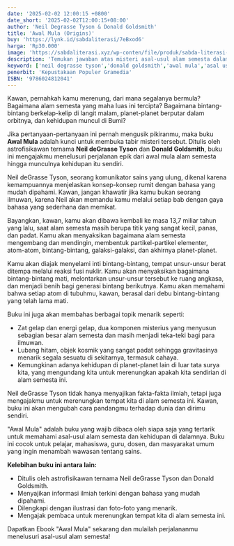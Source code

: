 ```yaml
---
date: '2025-02-02 12:00:15 +0800'
date_short: '2025-02-02T12:00:15+08:00'
author: 'Neil Degrasse Tyson & Donald Goldsmith'
title: 'Awal Mula (Origins)'
buy: 'https://lynk.id/sabdaliterasi/7eBxod6'
harga: 'Rp30.000'
image: 'https://sabdaliterasi.xyz/wp-conten/file/produk/sabda-literasi-awal-mula-origins.jpg'
description: 'Temukan jawaban atas misteri asal-usul alam semesta dalam ebook Awal Mula karya Neil deGrasse Tyson dan Donald Goldsmith. Ebook ini membahas perjalanan epik dari awal mula alam semesta hingga munculnya kehidupan di Bumi.'
keyword: ['neil degrasse tyson','donald goldsmith','awal mula','asal usul alam semesta','kosmologi','astrofisika','ebook']
penerbit: 'Kepustakaan Populer Gramedia'
ISBN: '9786024812041'
---
```

<p>Kawan, pernahkah kamu merenung, dari mana segalanya bermula? Bagaimana alam semesta yang maha luas ini tercipta? Bagaimana bintang-bintang berkelap-kelip di langit malam, planet-planet berputar dalam orbitnya, dan kehidupan muncul di Bumi?</p><p>Jika pertanyaan-pertanyaan ini pernah mengusik pikiranmu, maka buku <strong>Awal Mula</strong> adalah kunci untuk membuka tabir misteri tersebut. Ditulis oleh astrofisikawan ternama <strong>Neil deGrasse Tyson</strong> dan <strong>Donald Goldsmith</strong>, buku ini mengajakmu menelusuri perjalanan epik dari awal mula alam semesta hingga munculnya kehidupan itu sendiri.   </p><p>Neil deGrasse Tyson, seorang komunikator sains yang ulung, dikenal karena kemampuannya menjelaskan konsep-konsep rumit dengan bahasa yang mudah dipahami. Kawan, jangan khawatir jika kamu bukan seorang ilmuwan, karena Neil akan memandu kamu melalui setiap bab dengan gaya bahasa yang sederhana dan memikat.   </p><p>Bayangkan, kawan, kamu akan dibawa kembali ke masa 13,7 miliar tahun yang lalu, saat alam semesta masih berupa titik yang sangat kecil, panas, dan padat. Kamu akan menyaksikan bagaimana alam semesta mengembang dan mendingin, membentuk partikel-partikel elementer, atom-atom, bintang-bintang, galaksi-galaksi, dan akhirnya planet-planet.   </p><p>Kamu akan diajak menyelami inti bintang-bintang, tempat unsur-unsur berat ditempa melalui reaksi fusi nuklir. Kamu akan menyaksikan bagaimana bintang-bintang mati, melontarkan unsur-unsur tersebut ke ruang angkasa, dan menjadi benih bagi generasi bintang berikutnya. Kamu akan memahami bahwa setiap atom di tubuhmu, kawan, berasal dari debu bintang-bintang yang telah lama mati.   </p><p>Buku ini juga akan membahas berbagai topik menarik seperti:</p><ul><li>Zat gelap dan energi gelap, dua komponen misterius yang menyusun sebagian besar alam semesta dan masih menjadi teka-teki bagi para ilmuwan.   </li><li>Lubang hitam, objek kosmik yang sangat padat sehingga gravitasinya menarik segala sesuatu di sekitarnya, termasuk cahaya.   </li><li>Kemungkinan adanya kehidupan di planet-planet lain di luar tata surya kita, yang mengundang kita untuk merenungkan apakah kita sendirian di alam semesta ini.   </li></ul><p>Neil deGrasse Tyson tidak hanya menyajikan fakta-fakta ilmiah, tetapi juga mengajakmu untuk merenungkan tempat kita di alam semesta ini. Kawan, buku ini akan mengubah cara pandangmu terhadap dunia dan dirimu sendiri.   </p><p>"Awal Mula" adalah buku yang wajib dibaca oleh siapa saja yang tertarik untuk memahami asal-usul alam semesta dan kehidupan di dalamnya. Buku ini cocok untuk pelajar, mahasiswa, guru, dosen, dan masyarakat umum yang ingin menambah wawasan tentang sains.</p><p><strong>Kelebihan buku ini antara lain:</strong></p><ul><li>Ditulis oleh astrofisikawan ternama Neil deGrasse Tyson dan Donald Goldsmith.   </li><li>Menyajikan informasi ilmiah terkini dengan bahasa yang mudah dipahami.   </li><li>Dilengkapi dengan ilustrasi dan foto-foto yang menarik.   </li><li>Mengajak pembaca untuk merenungkan tempat kita di alam semesta ini.   </li></ul><p>Dapatkan Ebook "Awal Mula" sekarang dan mulailah perjalananmu menelusuri asal-usul alam semesta!</p>
